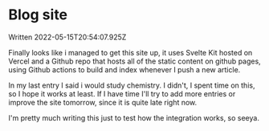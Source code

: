 # Blog site

Written 2022-05-15T20:54:07.925Z

Finally looks like i managed to get this site up, it uses Svelte Kit hosted on Vercel and a Github repo that hosts all of the static content on github pages, using Github actions to build and index whenever I push a new article.

In my last entry I said i would study chemistry. I didn't, I spent time on this, so I hope it works at least. If I have time I'll try to add more entries or improve the site tomorrow, since it is quite late right now.

I'm pretty much writing this just to test how the integration works, so seeya.